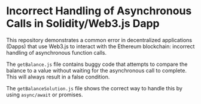 # Incorrect Handling of Asynchronous Calls in Solidity/Web3.js Dapp

This repository demonstrates a common error in decentralized applications (Dapps) that use Web3.js to interact with the Ethereum blockchain: incorrect handling of asynchronous function calls.

The `getBalance.js` file contains buggy code that attempts to compare the balance to a value without waiting for the asynchronous call to complete. This will always result in a false condition. 

The `getBalanceSolution.js` file shows the correct way to handle this by using `async/await` or promises.